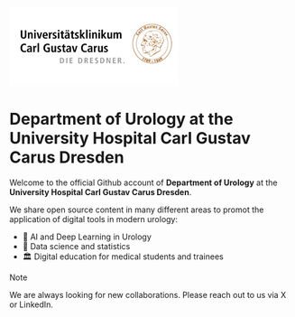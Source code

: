 ![UKD logo](ukd_logo.jpg)
# Department of Urology at the University Hospital Carl Gustav Carus Dresden

Welcome to the official Github account of **Department of Urology** at the **University Hospital Carl Gustav Carus Dresden**.

We share open source content in many different areas to promot the application of digital tools in modern urology:

- :robot: AI and Deep Learning in Urology
- :abacus: Data science and statistics
- :classical_building: Digital education for medical students and trainees

> [!Note]
> We are always looking for new collaborations. Please reach out to us via X or LinkedIn.